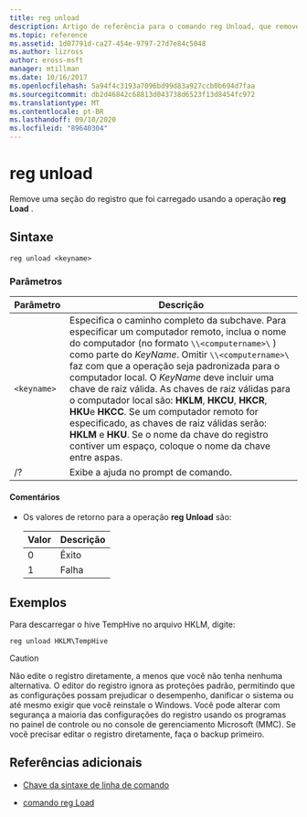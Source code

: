 ```yaml
---
title: reg unload
description: Artigo de referência para o comando reg Unload, que remove uma seção do registro carregado usando a operação reg Load.
ms.topic: reference
ms.assetid: 1d07791d-ca27-454e-9797-27d7e84c5048
ms.author: lizross
author: eross-msft
manager: mtillman
ms.date: 10/16/2017
ms.openlocfilehash: 5a94f4c3193a7096bd99d83a927ccb0b694d7faa
ms.sourcegitcommit: db2d46842c68813d043738d6523f13d8454fc972
ms.translationtype: MT
ms.contentlocale: pt-BR
ms.lasthandoff: 09/10/2020
ms.locfileid: "89640304"
---
```

# <a name="reg-unload"></a>reg unload

Remove uma seção do registro que foi carregado usando a operação **reg Load** .

## <a name="syntax"></a>Sintaxe

```
reg unload <keyname>
```

### <a name="parameters"></a>Parâmetros

| Parâmetro | Descrição |
|--|--|
| `<keyname>` | Especifica o caminho completo da subchave. Para especificar um computador remoto, inclua o nome do computador (no formato `\\<computername>\` ) como parte do *KeyName*. Omitir `\\<computername>\` faz com que a operação seja padronizada para o computador local. O *KeyName* deve incluir uma chave de raiz válida. As chaves de raiz válidas para o computador local são: **HKLM**, **HKCU**, **HKCR**, **HKU**e **HKCC**. Se um computador remoto for especificado, as chaves de raiz válidas serão: **HKLM** e **HKU**. Se o nome da chave do registro contiver um espaço, coloque o nome da chave entre aspas. |
| /? | Exibe a ajuda no prompt de comando. |

#### <a name="remarks"></a>Comentários

- Os valores de retorno para a operação **reg Unload** são:

    | Valor | Descrição |
    |--|--|
    | 0 | Êxito |
    | 1 | Falha |

## <a name="examples"></a>Exemplos

Para descarregar o hive TempHive no arquivo HKLM, digite:

```
reg unload HKLM\TempHive
```

> [!CAUTION]
> Não edite o registro diretamente, a menos que você não tenha nenhuma alternativa. O editor do registro ignora as proteções padrão, permitindo que as configurações possam prejudicar o desempenho, danificar o sistema ou até mesmo exigir que você reinstale o Windows. Você pode alterar com segurança a maioria das configurações do registro usando os programas no painel de controle ou no console de gerenciamento Microsoft (MMC). Se você precisar editar o registro diretamente, faça o backup primeiro.

## <a name="additional-references"></a>Referências adicionais

- [Chave da sintaxe de linha de comando](command-line-syntax-key.md)

- [comando reg Load](reg-load.md)
